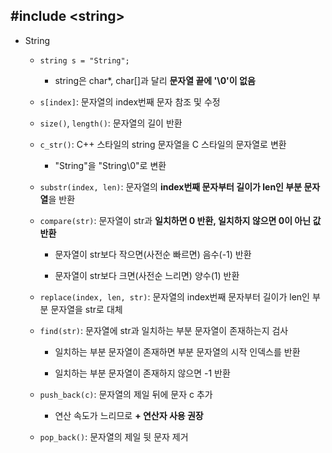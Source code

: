 ## #include \<string\>

- String

  - ```string s = "String";```
  
    - string은 char\*, char[]과 달리 **문자열 끝에 '\0'이 없음**
  
  - ```s[index]```: 문자열의 index번째 문자 참조 및 수정
  
  - ```size()```, ```length()```: 문자열의 길이 반환
  
  - ```c_str()```: C++ 스타일의 string 문자열을 C 스타일의 문자열로 변환
  
    - "String"을 "String\0"로 변환
    
  - ```substr(index, len)```: 문자열의 **index번째 문자부터 길이가 len인 부분 문자열**을 반환
  
  - ```compare(str)```: 문자열이 str과 **일치하면 0 반환, 일치하지 않으면 0이 아닌 값 반환**
  
    - 문자열이 str보다 작으면(사전순 빠르면) 음수(-1) 반환
    
    - 문자열이 str보다 크면(사전순 느리면) 양수(1) 반환
    
  - ```replace(index, len, str)```: 문자열의 index번째 문자부터 길이가 len인 부분 문자열을 str로 대체
  
  - ```find(str)```: 문자열에 str과 일치하는 부분 문자열이 존재하는지 검사
  
    - 일치하는 부분 문자열이 존재하면 부분 문자열의 시작 인덱스를 반환
    
    - 일치하는 부분 문자열이 존재하지 않으면 -1 반환
    
  - ```push_back(c)```: 문자열의 제일 뒤에 문자 c 추가
  
    - 연산 속도가 느리므로 **+ 연산자 사용 권장**
  
  - ```pop_back()```: 문자열의 제일 뒷 문자 제거 
